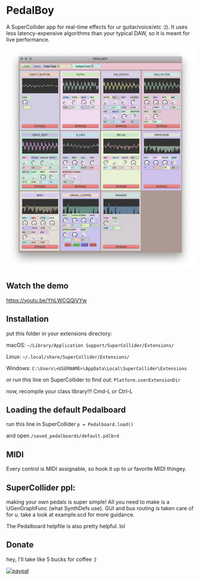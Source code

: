 
# PedalBoy
A SuperCollider app for real-time effects for ur guitar/voice/etc :)). It uses less latency-expensive algorithms than your typical DAW, so it is meant for live performance.

![img](classes/lib/img/pdlbrd.png)


## Watch the demo
https://youtu.be/YhLWCQQjVYw

## Installation
put this folder in your extensions directory:

macOS:
`~/Library/Application Support/SuperCollider/Extensions/`

Linux:
`~/.local/share/SuperCollider/Extensions/`

Windows:
`C:\Users\<USERNAME>\AppData\Local\SuperCollider\Extensions`

or run this line on SuperCollider to find out:
`Platform.userExtensionDir`

now, recompile your class library!!!
Cmd-L or Ctrl-L

## Loading the default Pedalboard
run this line in SuperCollider
`p = Pedalboard.load()`

and open `/saved_pedalboards/default.pdlbrd`

## MIDI
Every control is MIDI assignable, so hook it up to ur favorite MIDI thingey.

## SuperCollider ppl:
making your own pedals is super simple! All you need to make is a UGenGraphFunc (what SynthDefs use). GUI and bus routing is taken care of for u.
take a look at example.scd for more guidance.

The Pedalboard helpfile is also pretty helpful. lol

## Donate
hey, I'll take like 5 bucks for coffee :)

[![paypal](https://www.paypalobjects.com/en_US/i/btn/btn_donateCC_LG.gif)](paypal.me/hugofloresgarcia)
